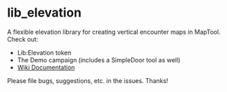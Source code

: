 # lib_elevation
A flexible elevation library for creating vertical encounter maps in MapTool. Check out:

* Lib:Elevation token
* The Demo campaign (includes a SimpleDoor tool as well)
* [Wiki Documentation](https://wiki.rptools.info/index.php/Lib:Elevation_Manual)

Please file bugs, suggestions, etc. in the issues. Thanks!